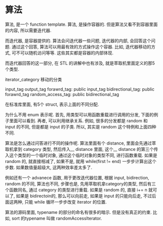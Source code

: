 # 算法

算法, 是一个 function template. 算法, 是操作容器的. 但是算法又看不到容器里面的内容, 所以需要迭代器.

而迭代器, 是容器提供的. 算法会问迭代器一些问题, 迭代器的内部, 会回答这个问题. 通过这个回答, 算法可以用最有效的方式操作这个容器. 比如, 迭代器移动的方式, 可不可以随机访问等等. 这些其实都是容器的内部体现.

而迭代器回答的这一部分, 在 STL 的讲解中也有涉及, 就是萃取机里面定义的那5个类型.

iterator_category 移动的分类

input_tag
output_tag
forawrd_tag: public input_tag
bidirectional_tag: public forawrd_tag
random_access_tag: public bidirectional_tag

在标准库里面, 有5个 struct, 表示上面的不同分配.

为什么不用 enum 表示呢. 
首先, 用类型可以用函数重载进行调用的分发, 下面的例子里面可以看到.
再者, 可以利用继承关系. 例如, 很多的分发都是 random 和 input 的不同, 但是都是 input 的子类. 所以, 其实是 random 这个特例和上面四种不同.

算法是怎么通过问答进行不同的操作呢. 算法里面有个 distance, 里面会先通过萃取机拿到 category 类型, 然后传入__ distance 里面, 这个__ distance 的第三个传入这个类型的一个临时对象, 通过这个临时对象的类型不同, 进行函数重载. 如果是 random 的, 就直接相减了, 如果不是, 就用 while(first != end) 一步步计算出这个步数. 如果数值量超级大, 这两种效率差太多了.

例如还有一个 advanece 函数, 用于更改迭代器位置, 根据 input, bidirection, random 的不同, 算法也不同, 步骤也是, 先用萃取机拿category的类型, 然后有三个函数同名, 通过 category 的类型进行重载. 如果是 random 的, 直接 i+= n 就可以了, 如果是 bidirectoin的, 那么可以向前走, 如果是 input 的只能向后走, 不过后面这两种, 只能 while 循环一步步改变 iterator 的位置.

算法的源码里面, typename 的部分的命名有很多的暗示. 但是没有真正的约束. 比如, sort 的typename 叫做 randomAccessIterator.